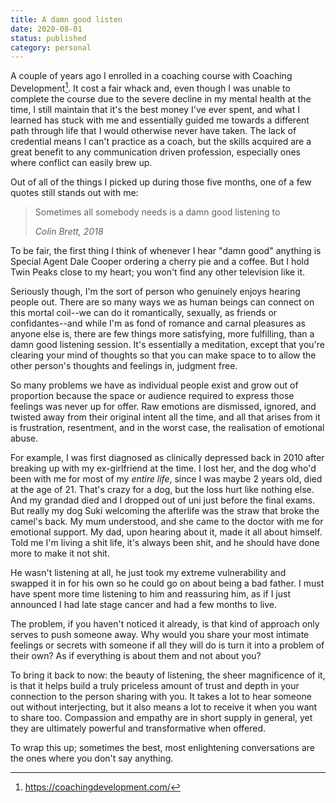 ```yaml
---
title: A damn good listen
date: 2020-08-01
status: published
category: personal
---
```


A couple of years ago I enrolled in a coaching course with Coaching Development[^1]. It cost a fair whack and, even though I was unable to complete the course due to the severe decline in my mental health at the time, I still maintain that it's the best money I've ever spent, and what I learned has stuck with me and essentially guided me towards a different path through life that I would otherwise never have taken. The lack of credential means I can't practice as a coach, but the skills acquired are a great benefit to any communication driven profession, especially ones where conflict can easily brew up.

Out of all of the things I picked up during those five months, one of a few quotes still stands out with me:

> Sometimes all somebody needs is a damn good listening to
>
> *Colin Brett, 2018*


To be fair, the first thing I think of whenever I hear "damn good" anything is Special Agent Dale Cooper ordering a cherry pie and a coffee. But I hold Twin Peaks close to my heart; you won't find any other television like it.

Seriously though, I'm the sort of person who genuinely enjoys hearing people out. There are so many ways we as human beings can connect on this mortal coil--we can do it romantically, sexually, as friends or confidantes--and while I'm as fond of romance and carnal pleasures as anyone else is, there are few things more satisfying, more fulfilling, than a damn good listening session. It's essentially a meditation, except that you're clearing your mind of thoughts so that you can make space to to allow the other person's thoughts and feelings in, judgment free.

So many problems we have as individual people exist and grow out of proportion because the space or audience required to express those feelings was never up for offer. Raw emotions are dismissed, ignored, and twisted away from their original intent all the time, and all that arises from it is frustration, resentment, and in the worst case, the realisation of emotional abuse.

For example, I was first diagnosed as clinically depressed back in 2010 after breaking up with my ex-girlfriend at the time. I lost her, and the dog who'd been with me for most of my _entire life_, since I was maybe 2 years old, died at the age of 21. That's crazy for a dog, but the loss hurt like nothing else. And my grandad died and I dropped out of uni just before the final exams. But really my dog Suki welcoming the afterlife was the straw that broke the camel's back. My mum understood, and she came to the doctor with me for emotional support. My dad, upon hearing about it, made it all about himself. Told me I'm living a shit life, it's always been shit, and he should have done more to make it not shit.

He wasn't listening at all, he just took my extreme vulnerability and swapped it in for his own so he could go on about being a bad father. I must have spent more time listening to him and reassuring him, as if I just announced I had late stage cancer and had a few months to live.

The problem, if you haven't noticed it already, is that kind of approach only serves to push someone away. Why would you share your most intimate feelings or secrets with someone if all they will do is turn it into a problem of their own? As if everything is about them and not about you?

To bring it back to now: the beauty of listening, the sheer magnificence of it, is that it helps build a truly priceless amount of trust and depth in your connection to the person sharing with you. It takes a lot to hear someone out without interjecting, but it also means a lot to receive it when you want to share too. Compassion and empathy are in short supply in general, yet they are ultimately powerful and transformative when offered.

To wrap this up; sometimes the best, most enlightening conversations are the ones where you don't say anything.

[^1]: <https://coachingdevelopment.com/>